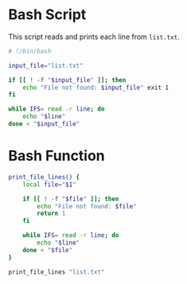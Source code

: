#  Bash Script
This script reads and prints each line from `list.txt`.
```bash
# !/bin/bash

input_file="list.txt"

if [[ ! -f "$input_file" ]]; then 
	echo "File not found: $input_file" exit 1 
fi

while IFS= read -r line; do 
	echo "$line" 
done < "$input_file" 
```
# Bash Function
```bash
print_file_lines() {
    local file="$1"

    if [[ ! -f "$file" ]]; then
        echo "File not found: $file"
        return 1
    fi

    while IFS= read -r line; do
        echo "$line"
    done < "$file"
}
```

```bash
print_file_lines "list.txt"
```


